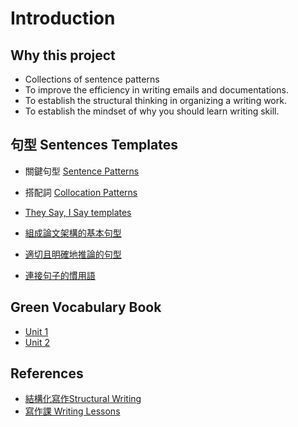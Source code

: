 # Introduction

## Why this project

* Collections of sentence patterns
* To improve the efficiency in writing emails and documentations.
* To establish the structural thinking in organizing a writing work.
* To establish the mindset of why you should learn writing skill.

## 句型 Sentences Templates

* 關鍵句型 [Sentence Patterns](sentences-templates/sentence-patterns.md)
* 搭配詞 [Collocation Patterns](sentences-templates/collocation-patterns.md)

* [They Say, I Say templates](sentences-templates/they-say-I-say.md)

* [組成論文架構的基本句型](sentences-templates/research-paper-sentences-01.md)
* [適切且明確地推論的句型](sentences-templates/research-paper-sentences-02.md)
* [連接句子的慣用語](sentences-templates/research-paper-sentences-03.md)

## Green Vocabulary Book

* [Unit 1](green-vocabulary-book/vocabulary-unit1.md)
* [Unit 2](green-vocabulary-book/vocabulary-unit2.md)

## References

* [結構化寫作Structural Writing](structure/structural-writing.md)
* [寫作課 Writing Lessons](writing-lessons/writing-lessons.md)
